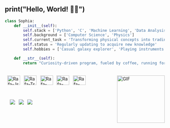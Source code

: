 ## print("Hello, World! 👋🏻")

```python
class Sophia:
    def __init__(self):
        self.stack = ['Python', 'C', 'Machine Learning', 'Data Analysis', 'Theoretical Physics', 'Electricity and Circuits']
        self.background = ['Computer Science', 'Physics']
        self.current_task = 'Transforming physical concepts into trading algorithms'
        self.status = 'Regularly updating to acquire new knowledge'
        self.hobbies = ['Casual galaxy explorer', 'Playing instruments', 'Binge-watching Star Trek', 'Enjoying nature']

    def __str__(self):
        return "Curiosity-driven program, fueled by coffee, running for 19 years."
```

<!--
<br>![Snake animation](https://raw.githubusercontent.com/scavichia/scavichia/output/github-contribution-grid-snake.svg)
-->
  
<div style="display: inline_block"><br>
  <img align="center" alt="Rafa-Js" height="30" width="40" src="https://cdn.jsdelivr.net/gh/devicons/devicon@latest/icons/python/python-original.svg">
  <img align="center" alt="Rafa-Ts" height="30" width="40" src="https://cdn.jsdelivr.net/gh/devicons/devicon@latest/icons/c/c-original.svg">
  <img align="center" alt="Rafa-React" height="30" width="40" src="https://cdn.jsdelivr.net/gh/devicons/devicon@latest/icons/html5/html5-original.svg">
  <img align="center" alt="Rafa-HTML" height="30" width="40" src="https://cdn.jsdelivr.net/gh/devicons/devicon@latest/icons/css3/css3-original.svg">
  <img align="center" alt="Rafa-CSS" height="30" width="40" src="https://cdn.jsdelivr.net/gh/devicons/devicon@latest/icons/javascript/javascript-original.svg">
  <img height=150 width=150 align="right" alt="GIF" src="https://media3.giphy.com/media/v1.Y2lkPTc5MGI3NjExczRwZ3doYm42cmZza2FuaGFpNmh1OWprNjZrdTJ6emswajBmamVjeiZlcD12MV9pbnRlcm5hbF9naWZfYnlfaWQmY3Q9Zw/6HWMEjn7h3JvUvIbT8/giphy.gif" />
</div>
  
  ##
 
<div style="display: inline_block"><br> 
  <a href = "mailto:sophiacavichia02@gmail.com"><img src="https://img.shields.io/badge/-Gmail-%23333?style=for-the-badge&logo=gmail&logoColor=white" target="_blank"></a>
  <a href="www.linkedin.com/in/sophiacavichia" target="_blank"><img src="https://img.shields.io/badge/-LinkedIn-%230077B5?style=for-the-badge&logo=linkedin&logoColor=white" target="_blank"></a>
  <a href="https://whatsa.me/5511964035897" target="_blank"><img src="https://img.shields.io/badge/WhatsApp-4FCE5D?style=for-the-badge&logo=whatsapp&logoColor=white" target="_blank"></a> 
</div>

